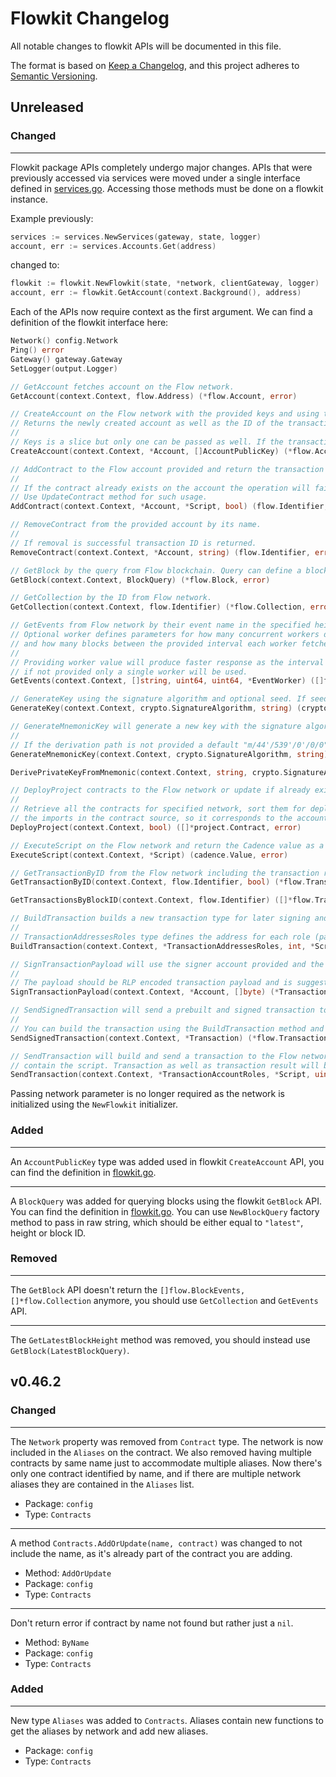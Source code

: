 # Flowkit Changelog

All notable changes to flowkit APIs will be documented in this file.

The format is based on [Keep a Changelog](https://keepachangelog.com/en/1.0.0/),
and this project adheres to [Semantic Versioning](https://semver.org/spec/v2.0.0.html).

## Unreleased

### Changed

--- 

Flowkit package APIs  completely undergo major changes. APIs that were previously accessed via services were moved
under a single interface defined in [services.go](./services.go). Accessing those methods must be done on a
flowkit instance.

Example previously:
```go
services := services.NewServices(gateway, state, logger)
account, err := services.Accounts.Get(address)
```
changed to:
```go
flowkit := flowkit.NewFlowkit(state, *network, clientGateway, logger)
account, err := flowkit.GetAccount(context.Background(), address)
```

Each of the APIs now require context as the first argument.
We can find a definition of the flowkit interface here:
```go
Network() config.Network
Ping() error
Gateway() gateway.Gateway
SetLogger(output.Logger)

// GetAccount fetches account on the Flow network.
GetAccount(context.Context, flow.Address) (*flow.Account, error)

// CreateAccount on the Flow network with the provided keys and using the signer for creation transaction.
// Returns the newly created account as well as the ID of the transaction that created the account.
//
// Keys is a slice but only one can be passed as well. If the transaction fails or there are other issues an error is returned.
CreateAccount(context.Context, *Account, []AccountPublicKey) (*flow.Account, flow.Identifier, error)

// AddContract to the Flow account provided and return the transaction ID.
//
// If the contract already exists on the account the operation will fail and error will be returned.
// Use UpdateContract method for such usage.
AddContract(context.Context, *Account, *Script, bool) (flow.Identifier, bool, error)

// RemoveContract from the provided account by its name.
//
// If removal is successful transaction ID is returned.
RemoveContract(context.Context, *Account, string) (flow.Identifier, error)

// GetBlock by the query from Flow blockchain. Query can define a block by ID, block by height or require the latest block.
GetBlock(context.Context, BlockQuery) (*flow.Block, error)

// GetCollection by the ID from Flow network.
GetCollection(context.Context, flow.Identifier) (*flow.Collection, error)

// GetEvents from Flow network by their event name in the specified height interval defined by start and end inclusive.
// Optional worker defines parameters for how many concurrent workers do we want to fetch our events,
// and how many blocks between the provided interval each worker fetches.
//
// Providing worker value will produce faster response as the interval will be scanned concurrently. This parameter is optional,
// if not provided only a single worker will be used.
GetEvents(context.Context, []string, uint64, uint64, *EventWorker) ([]flow.BlockEvents, error)

// GenerateKey using the signature algorithm and optional seed. If seed is not provided a random safe seed will be generated.
GenerateKey(context.Context, crypto.SignatureAlgorithm, string) (crypto.PrivateKey, error)

// GenerateMnemonicKey will generate a new key with the signature algorithm and optional derivation path.
//
// If the derivation path is not provided a default "m/44'/539'/0'/0/0" will be used.
GenerateMnemonicKey(context.Context, crypto.SignatureAlgorithm, string) (crypto.PrivateKey, string, error)

DerivePrivateKeyFromMnemonic(context.Context, string, crypto.SignatureAlgorithm, string) (crypto.PrivateKey, error)

// DeployProject contracts to the Flow network or update if already exists and update is set to true.
//
// Retrieve all the contracts for specified network, sort them for deployment deploy one by one and replace
// the imports in the contract source, so it corresponds to the account name the contract was deployed to.
DeployProject(context.Context, bool) ([]*project.Contract, error)

// ExecuteScript on the Flow network and return the Cadence value as a result.
ExecuteScript(context.Context, *Script) (cadence.Value, error)

// GetTransactionByID from the Flow network including the transaction result. Using the waitSeal we can wait for the transaction to be sealed.
GetTransactionByID(context.Context, flow.Identifier, bool) (*flow.Transaction, *flow.TransactionResult, error)

GetTransactionsByBlockID(context.Context, flow.Identifier) ([]*flow.Transaction, []*flow.TransactionResult, error)

// BuildTransaction builds a new transaction type for later signing and submitting to the network.
//
// TransactionAddressesRoles type defines the address for each role (payer, proposer, authorizers) and the script defines the transaction content.
BuildTransaction(context.Context, *TransactionAddressesRoles, int, *Script, uint64) (*Transaction, error)

// SignTransactionPayload will use the signer account provided and the payload raw byte content to sign it.
//
// The payload should be RLP encoded transaction payload and is suggested to be used in pair with BuildTransaction function.
SignTransactionPayload(context.Context, *Account, []byte) (*Transaction, error)

// SendSignedTransaction will send a prebuilt and signed transaction to the Flow network.
//
// You can build the transaction using the BuildTransaction method and then sign it using the SignTranscation method.
SendSignedTransaction(context.Context, *Transaction) (*flow.Transaction, *flow.TransactionResult, error)

// SendTransaction will build and send a transaction to the Flow network, using the accounts provided for each role and
// contain the script. Transaction as well as transaction result will be returned in case the transaction is successfully submitted.
SendTransaction(context.Context, *TransactionAccountRoles, *Script, uint64) (*flow.Transaction, *flow.TransactionResult, error)
```

Passing network parameter is no longer required as the network is initialized using the `NewFlowkit` initializer.

### Added

----
An `AccountPublicKey` type was added used in flowkit `CreateAccount` API, you can find the definition in [flowkit.go](./flowkit.go).

---

A `BlockQuery` was added for querying blocks using the flowkit `GetBlock` API. You can find the definition in [flowkit.go](./flowkit.go).
You can use `NewBlockQuery` factory method to pass in raw string, which should be either equal to `"latest"`, height or block ID.

### Removed

---

The `GetBlock` API doesn't return the `[]flow.BlockEvents, []*flow.Collection` anymore, you should use `GetCollection` and
`GetEvents` API.

---

The `GetLatestBlockHeight` method was removed, you should instead use `GetBlock(LatestBlockQuery)`.



## v0.46.2

### Changed

---
The `Network` property was removed from `Contract` type. The network is now included in
the `Aliases` on the contract. We also removed having multiple contracts by same name just to
accommodate multiple aliases. Now there's only one contract identified by name,
and if there are multiple network aliases they are contained in the `Aliases` list.
- Package: `config`
- Type: `Contracts`

---
A method `Contracts.AddOrUpdate(name, contract)` was changed to not include the name, as it's
already part of the contract you are adding.
- Method: `AddOrUpdate`
- Package: `config`
- Type: `Contracts`

---
Don't return error if contract by name not found but rather just a `nil`.
- Method: `ByName`
- Package: `config`
- Type: `Contracts`

### Added

---

New type `Aliases` was added to `Contracts`.
Aliases contain new functions to get the aliases by network and add new aliases.
- Package: `config`
- Type: `Contracts`

